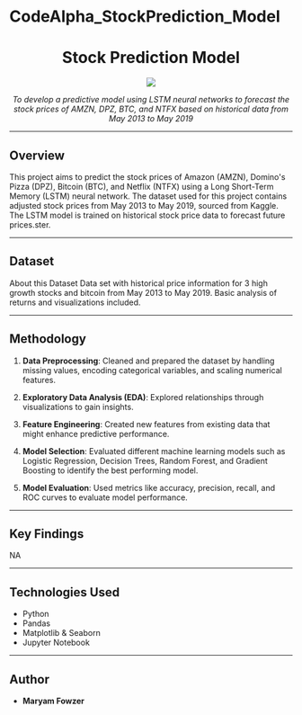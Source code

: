 # CodeAlpha_StockPrediction_Model
<h1 align="center"> Stock Prediction  Model </h1>

<p align="center">
  <img src="https://images.app.goo.gl/9hB6Q22ZvMhBeRgX8"/>
</p>

<p align="center">
  <em> To develop a predictive model using LSTM neural networks to forecast the stock prices of AMZN, DPZ, BTC, and NTFX based on historical data from May 2013 to May 2019 </em>
</p>

---

## Overview

This project aims to predict the stock prices of Amazon (AMZN), Domino's Pizza (DPZ), Bitcoin (BTC), and Netflix (NTFX) using a Long Short-Term Memory (LSTM) neural network. The dataset used for this project contains adjusted stock prices from May 2013 to May 2019, sourced from Kaggle. The LSTM model is trained on historical stock price data to forecast future prices.ster.

---

## Dataset

About this Dataset
Data set with historical price information for 3 high growth stocks and bitcoin from May 2013 to May 2019. Basic analysis of returns and visualizations included.

---

## Methodology

1. **Data Preprocessing**: Cleaned and prepared the dataset by handling missing values, encoding categorical variables, and scaling numerical features.

2. **Exploratory Data Analysis (EDA)**: Explored relationships through visualizations to gain insights.

3. **Feature Engineering**: Created new features from existing data that might enhance predictive performance.

4. **Model Selection**: Evaluated different machine learning models such as Logistic Regression, Decision Trees, Random Forest, and Gradient Boosting to identify the best performing model.

5. **Model Evaluation**: Used metrics like accuracy, precision, recall, and ROC curves to evaluate model performance.

---

## Key Findings

NA

---

## Technologies Used

- Python
- Pandas
- Matplotlib & Seaborn
- Jupyter Notebook

---

## Author

- **Maryam Fowzer** 
